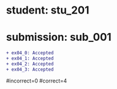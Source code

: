 # student: stu_201
# submission: sub_001

```diff
+ ex04_0: Accepted
+ ex04_1: Accepted
+ ex04_2: Accepted
+ ex04_3: Accepted
```
#incorrect=0
#correct=4

